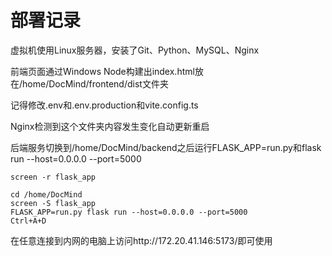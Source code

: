 # 部署记录

虚拟机使用Linux服务器，安装了Git、Python、MySQL、Nginx

前端页面通过Windows Node构建出index.html放在/home/DocMind/frontend/dist文件夹

记得修改.env和.env.production和vite.config.ts

Nginx检测到这个文件夹内容发生变化自动更新重启

后端服务切换到/home/DocMind/backend之后运行FLASK_APP=run.py和flask run --host=0.0.0.0 --port=5000

```linux
screen -r flask_app
```

```linux
cd /home/DocMind
screen -S flask_app
FLASK_APP=run.py flask run --host=0.0.0.0 --port=5000
Ctrl+A+D 
```

在任意连接到内网的电脑上访问http://172.20.41.146:5173/即可使用